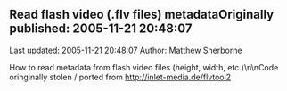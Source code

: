 ## Read flash video (.flv files) metadataOriginally published: 2005-11-21 20:48:07 
Last updated: 2005-11-21 20:48:07 
Author: Matthew Sherborne 
 
How to read metadata from flash video files (height, width, etc.)\n\nCode oringinally stolen / ported from http://inlet-media.de/flvtool2